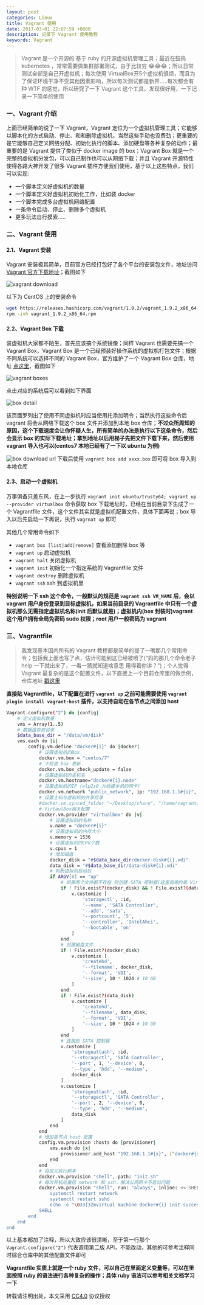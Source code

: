 ```yaml
---
layout: post
categories: Linux
title: Vagrant 使用
date: 2017-03-01 22:07:59 +0800
description: 记录下 Vagrant 使用教程
keywords: Vagrant
---
```


> Vagrant 是一个开源的 基于 ruby 的开源虚拟机管理工具；最近在鼓捣 kubernetes ，常常需要做集群部署测试，由于比较穷 😂😂😂；所以日常测试全部是自己开虚拟机；每次使用 VirtualBox开5个虚拟机很烦，而且为了保证环境干净不受其他因素影响，所以每次测试都是新开.....每次都会有种 WTF 的感觉，所以研究了一下 Vagrant 这个工具，发现很好用，一下记录一下简单的使用

### 一、Vagrant 介绍

上面已经简单的说了一下 Vagrant，Vagrant 定位为一个虚拟机管理工具；它能够以脚本化的方式启动、停止、和和删除虚拟机，当然这些手动也没费劲；更重要的是它能够自己定义网络分配、初始化执行的脚本、添加硬盘等各种复杂的动作；最重要的是 Vagrant 提供了类似于 docker image 的 box；Vagrant Box 就是一个完整的虚拟机分发包，可以自己制作也可以从网络下载；并且 Vagrant 开源特性使得各路大神开发了很多 Vagrant 插件方便我们使用，基于以上这些特点，我们可以实现:

- 一个脚本定义好虚拟机的数量
- 一个脚本定义好虚拟机初始化工作，比如装 docker
- 一个脚本完成多台虚拟机网络配置
- 一条命令启动、停止、删除多个虚拟机
- 更多玩法自行摸索.....

### 二、Vagrant 使用

#### 2.1、Vagrant 安装

Vagrant 安装极其简单，目前官方已经打包好了各个平台的安装包文件，地址访问 [Vagrant 官方下载地址](https://www.vagrantup.com/downloads.html)；截图如下

![vagrant download](https://mritd.b0.upaiyun.com/markdown/m46fa.jpg)

以下为 CentOS 上的安装命令

``` sh
wget https://releases.hashicorp.com/vagrant/1.9.2/vagrant_1.9.2_x86_64.rpm
rpm -ivh vagrant_1.9.2_x86_64.rpm
```

#### 2.2、Vagrant Box 下载

装虚拟机大家都不陌生，首先应该搞个系统镜像；同样 Vagrant 也需要先搞一个 Vagrant Box，Vagrant Box 是一个已经预装好操作系统的虚拟机打包文件；根据不同系统可以选择不同的 Vagrant Box，官方维护了一个 Vagrant Box 仓库，地址 [点这里](https://atlas.hashicorp.com/boxes/search)，截图如下

![vagrant boxes](https://mritd.b0.upaiyun.com/markdown/2duz7.jpg)

点击对应的系统后可以看到如下界面

![box detail](https://mritd.b0.upaiyun.com/markdown/kiohr.jpg)

该页面罗列出了使用不同虚拟机时应当使用扥添加明令；当然执行这些命令后 vagrant 将会从网络下载这个 box 文件并添加到本地 box 仓库；**不过众所周知的原因，这个下载速度会让你怀疑人生，所有简单的办法是执行以下这条命令，然后会显示 box 的实际下载地址；拿到地址以后用梯子先把文件下载下来，然后使用 vagrant 导入也可以(centos7 本地已经有了一下以 ubuntu 为例)**

![box download url](https://mritd.b0.upaiyun.com/markdown/p36th.jpg)
下载后使用 `vagrant box add xxxx.box` 即可将 box 导入到本地仓库

#### 2.3、启动一个虚拟机

万事俱备只差东风，在上一步执行 `vagrant init ubuntu/trusty64; vagrant up --provider virtualbox` 命令获取 box 下载地址时，已经在当前目录下生成了一个 Vagrantfile 文件，这个文件其实就是虚拟机配置文件，具体下面再说；box 导入以后先启动一下再说，执行 `vagrnat up` 即可


其他几个常用命令如下

- `vagrant box [list|add|remove]` 查看添加删除 box 等
- `vagrant up` 启动虚拟机
- `vagrant halt` 关闭虚拟机
- `vagrant init` 初始化一个指定系统的 Vagrantfile 文件
- `vagrant destroy` 删除虚拟机
- `vagrant ssh` ssh 到虚拟机里

**特别说明一下 ssh 这个命令，一般默认的规范是 `vagrant ssh VM_NAME` 后，会以 vagrant 用户身份登录到目标虚拟机，如果当前目录的 Vagrantfile 中只有一个虚拟机那么无需指定虚拟机名称(init 后默认就是)；虚拟机内(box 封装时)vagrant这个用户拥有全局免密码 sudo 权限；root 用户一般密码为 vagrant**

### 三、Vagrantfile

> 我发现基本国内所有的 Vagrant 教程都是简单的提了一嘴那几个常用命令；包括我上面也写了点，估计可能到这已经被喷了("妈的那几个命令老子 help 一下就出来了，一看一猜就知道啥意思 用得着你讲？")；个人觉得 Vagrant 最复杂的是这个配置文件，以下直接上一个目前仓库里的做示例，仓库地址 [戳这里](https://github.com/mritd/config/tree/master/vagrant)

**直接贴 Vagrantfile，以下配置在进行 `vagrant up` 之前可能需要使用 `vagrant plugin install vagrant-host` 插件，以支持自动在各节点之间添加 host**

``` sh
Vagrant.configure("2") do |config|
    # 定义虚拟机数量
    vms = Array(1..5)
    # 数据盘存放目录
    $data_base_dir = "/data/vm/disk"
    vms.each do |i|
        config.vm.define "docker#{i}" do |docker|
            # 设置虚拟机的Box
            docker.vm.box = "centos/7"
            # 不检查 box 更新
            docker.vm.box_check_update = false 
            # 设置虚拟机的主机名
            docker.vm.hostname="docker#{i}.node"
            # 设置虚拟机的IP (wlp2s0 为桥接本机的网卡)
            docker.vm.network "public_network", ip: "192.168.1.1#{i}", bridge: "wlp2s0"
            # 设置主机与虚拟机的共享目录
            #docker.vm.synced_folder "~/Desktop/share", "/home/vagrant/share"
            # VirtaulBox相关配置
            docker.vm.provider "virtualbox" do |v|
                # 设置虚拟机的名称
                v.name = "docker#{i}"
                # 设置虚拟机的内存大小  
                v.memory = 1536 
                # 设置虚拟机的CPU个数
                v.cpus = 1
                # 增加磁盘
                docker_disk = "#$data_base_dir/docker-disk#{i}.vdi"
                data_disk = "#$data_base_dir/data-disk#{i}.vdi"
                # 判断虚拟机启动后
                if ARGV[0] == "up"
                    # 如果两个文件都不存在 则创建 SATA 控制器(这里调用的是 Virtual Box 的命令)
                    if ! File.exist?(docker_disk) && ! File.exist?(data_disk)
                        v.customize [
                            'storagectl', :id,
                            '--name', 'SATA Controller',
                            '--add', 'sata',
                            '--portcount', '5',
                            '--controller', 'IntelAhci',
                            '--bootable', 'on'
                        ]
                    end
                    # 创建磁盘文件
                    if ! File.exist?(docker_disk)
                        v.customize [
                            'createhd', 
                            '--filename', docker_disk, 
                            '--format', 'VDI', 
                            '--size', 10 * 1024 # 10 GB
                        ] 
                    end
                    if ! File.exist?(data_disk)
                        v.customize [
                            'createhd', 
                            '--filename', data_disk, 
                            '--format', 'VDI', 
                            '--size', 10 * 1024 # 10 GB
                        ] 
                    end
                    # 连接到 SATA 控制器
                    v.customize [
                        'storageattach', :id, 
                        '--storagectl', 'SATA Controller', 
                        '--port', 1, '--device', 0, 
                        '--type', 'hdd', '--medium', 
                        docker_disk
                    ]
                    v.customize [
                        'storageattach', :id, 
                        '--storagectl', 'SATA Controller', 
                        '--port', 2, '--device', 0, 
                        '--type', 'hdd', '--medium', 
                        data_disk
                    ]
                end
            end
            # 增加各节点 host 配置
            config.vm.provision :hosts do |provisioner|
                vms.each do |x|
                    provisioner.add_host "192.168.1.1#{x}", ["docker#{x}.node"]
                end
            end
            # 自定义执行脚本
            docker.vm.provision "shell", path: "init.sh"
            # 每次开机后重启 network 和 ssh，解决公网网卡不启动问题 
            docker.vm.provision "shell", run: "always", inline: <<-SHELL
                systemctl restart network
                systemctl restart sshd
                echo -e "\033[32mvirtual machine docker#{i} init success!\033[0m"
            SHELL
        end
    end
end
```

以上基本都加了注释，所以大致应该很清晰，至于第一行那个 `Vagrant.configure("2")` 代表调用第二版 API，不能改动，其他的可参考注释同时综合仓库中的其他配置文件即可

**Vagrantfile 实质上就是一个 ruby 文件，可以自己在里面定义变量等，可以在里面按照 ruby 的语法进行各种复杂的操作；具体 ruby 语法可以参考相关文档学习一下**


转载请注明出处，本文采用 [CC4.0](http://creativecommons.org/licenses/by-nc-nd/4.0/) 协议授权
